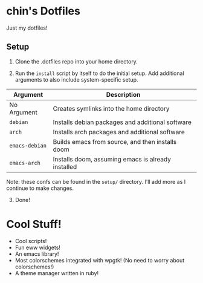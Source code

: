 # chin's Dotfiles

Just my dotfiles!

## Setup

1. Clone the .dotfiles repo into your home directory.

2. Run the `install` script by itself to do the initial setup. Add additional arguments to also include system-specific setup.

| Argument | Description |
| --- | --- |
| No Argument | Creates symlinks into the home directory |
| `debian` | Installs debian packages and additional software |
| `arch`   | Installs arch packages and additional software |
| `emacs-debian` | Builds emacs from source, and then installs doom |
| `emacs-arch` | Installs doom, assuming emacs is already installed |

Note: these confs can be found in the `setup/` directory. I'll add more as I continue to make changes.

3. Done!

# Cool Stuff!

- Cool scripts!
- Fun eww widgets!
- An emacs library!
- Most colorschemes integrated with wpgtk! (No need to worry about colorschemes!)
- A theme manager written in ruby!

